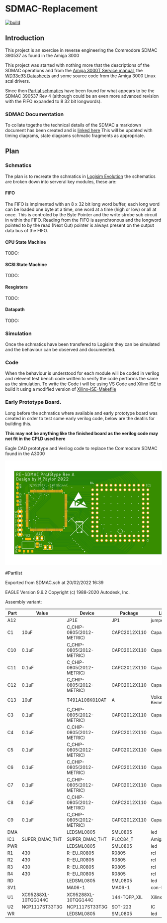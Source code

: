 # SDMAC-Replacement

[![build](https://github.com/mbtaylor1982/RE-SDMAC/actions/workflows/build.yml/badge.svg)](https://github.com/mbtaylor1982/RE-SDMAC/actions/workflows/build.yml)

## Introduction

This project is an exercise in reverse engineering the Commodore SDMAC 390537 as found in the Amiga 3000

This project was started with nothing more that the descriptions of the SDMAC operations and from the [Amiga 3000T Service manual](Docs/Commodore/Commodore_A3000T_Service_Manual.pdf), the [WD33c93 Datasheets](Docs/WD33C93/WD33C93B_WesternDigital.pdf) and some source code from the Amiga 3000 Linux scsi drivers.

Since then [Partial schmatics](Docs/Commodore/SDMAC%20Partial%20Schmatics/sdmac01.pdf) have been found for what appears to be the SDMAC 390537 Rev 4 (although could be an even more advanced revision with the FIFO expanded to 8 32  bit longwords).

### SDMAC Documentation

To collate togethe the technical details of the SDMAC a markdown document has been created and is [linked here](Docs/SDMAC.md)
This will be updated with timing diagrams, state diagrams schmatic fragments as appropriate.
## Plan
### Schmatics
The plan is to recreate the schmatics in [Logisim Evolution](https://github.com/logisim-evolution/logisim-evolution) the schematics are broken down into serveral key modules, these are:

#### FIFO

The FIFO is implmented with an 8 x 32 bit long word buffer, each long word can be loaded one byte at a time, one word at a time (high or low) or all at once. This is controled by the Byte Pointer and the write strobe sub circuit in within the FIFO. Reading from the FIFO is asynchronous and the longword pointed to by the read (Next Out) pointer is always present on the output data bus of the FIFO.

#### CPU State Machine
TODO:
#### SCSI State Machine
TODO:
#### Resgisters
TODO:
#### Datapath
TODO:

### Simulation
Once the schmatics have been transfered to Logisim they can be simulated and the behaviour can be observed and documented.

### Code
When the behaviour is understood for each module will be coded in verilog and relevent test bench code written to verify the code performs the same as the simulation. To write the Code i will be using VS Code and Xilinx ISE to build it using a modified version of [Xilinx-ISE-Makefile](https://github.com/mbtaylor1982/Xilinx-ISE-Makefile)

### Early Prototype Board.

Long before the schmatics where available and early prototype board was created in order to test some early verilog code, below are the deatils for building this.  

**This may not be anything like the finished board as the verilog code may not fit in the CPLD used here**

Eagle CAD prototype and Verilog code to replace the Commodore SDMAC found in the A3000

![SDMAC](/assets/SDMAC_lmqs0c2ja.png)

#Partlist

Exported from SDMAC.sch at 20/02/2022 16:39

EAGLE Version 9.6.2 Copyright (c) 1988-2020 Autodesk, Inc.

Assembly variant: 

| Part | Value               | Device                   | Package      | Library       | Sheet |
| ---- | ------------------- | ------------------------ | ------------ | ------------- | ----- |
| A12  |                     | JP1E                     | JP1          | jumper        | 3     |
| C1   | 10uF                | C_CHIP-0805(2012-METRIC) | CAPC2012X110 | Capacitor     | 3     |
| C10  | 0.1uF               | C_CHIP-0805(2012-METRIC) | CAPC2012X110 | Capacitor     | 3     |
| C11  | 0.1uF               | C_CHIP-0805(2012-METRIC) | CAPC2012X110 | Capacitor     | 3     |
| C12  | 0.1uF               | C_CHIP-0805(2012-METRIC) | CAPC2012X110 | Capacitor     | 3     |
| C13  | 10uF                | T491A106K010AT           | A            | Volks73-Kemet | 3     |
| C3   | 0.1uF               | C_CHIP-0805(2012-METRIC) | CAPC2012X110 | Capacitor     | 3     |
| C4   | 0.1uF               | C_CHIP-0805(2012-METRIC) | CAPC2012X110 | Capacitor     | 3     |
| C5   | 0.1uF               | C_CHIP-0805(2012-METRIC) | CAPC2012X110 | Capacitor     | 3     |
| C6   | 0.1uF               | C_CHIP-0805(2012-METRIC) | CAPC2012X110 | Capacitor     | 3     |
| C7   | 0.1uF               | C_CHIP-0805(2012-METRIC) | CAPC2012X110 | Capacitor     | 3     |
| C8   | 0.1uF               | C_CHIP-0805(2012-METRIC) | CAPC2012X110 | Capacitor     | 3     |
| C9   | 0.1uF               | C_CHIP-0805(2012-METRIC) | CAPC2012X110 | Capacitor     | 3     |
| DMA  |                     | LEDSML0805               | SML0805      | led           | 3     |
| IC1  | SUPER_DMAC_THT      | SUPER_DMAC_THT           | PLCC84_T     | Amiga         | 2     |
| PWR  |                     | LEDSML0805               | SML0805      | led           | 3     |
| R1   | 430                 | R-EU_R0805               | R0805        | rcl           | 3     |
| R2   | 430                 | R-EU_R0805               | R0805        | rcl           | 3     |
| R3   | 430                 | R-EU_R0805               | R0805        | rcl           | 3     |
| R4   | 430                 | R-EU_R0805               | R0805        | rcl           | 3     |
| RD   |                     | LEDSML0805               | SML0805      | led           | 3     |
| SV1  |                     | MA06-1                   | MA06-1       | con-lstb      | 1     |
| U1   | XC95288XL-10TQG144C | XC95288XL-10TQG144C      | 144-TQFP_XIL | XilinxXC95288 | 1     |
| U2   | NCP1117ST33T3G      | NCP1117ST33T3G           | SOT-223      | IC            | 3     |
| WR   |                     | LEDSML0805               | SML0805      | led           | 3     |
